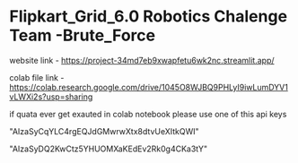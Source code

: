 # Flipkart_Grid_6.0 Robotics Chalenge Team -Brute_Force
website link - https://project-34md7eb9xwapfetu6wk2nc.streamlit.app/

colab file link - https://colab.research.google.com/drive/1045O8WJBQ9PHLyI9iwLumDYV1vLWXi2s?usp=sharing

if quata ever get exauted in colab notebook please use one of this api keys 

"AIzaSyCqYLC4rgEQJdGMwrwXtx8dtvUeXItkQWI"

"AIzaSyDQ2KwCtz5YHUOMXaKEdEv2Rk0g4CKa3tY"
